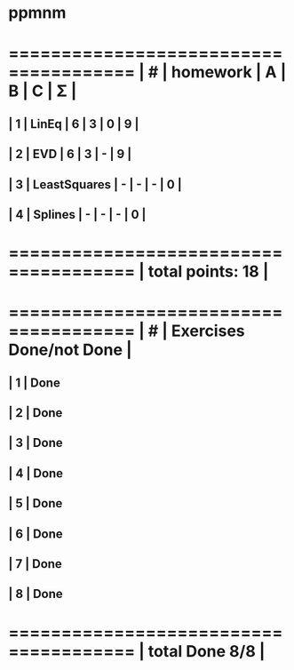 # ppmnm

 ======================================
| #  | homework      | A | B | C | Σ   |
 ======================================
| 1  | LinEq         | 6 | 3 | 0 | 9  |
---------------------------------------
| 2  | EVD           | 6 | 3 | - |  9 |
---------------------------------------
| 3  | LeastSquares  | - | - | - |  0  |
---------------------------------------
| 4  | Splines       | - | - | - |  0  |
---------------------------------------
 ======================================
|                    total points: 18  |
 ======================================

 ======================================
| #  | Exercises      Done/not Done   |
 ======================================
| 1  |          Done
---------------------------------------
| 2  |          Done
---------------------------------------
| 3  |          Done
---------------------------------------
| 4  |          Done
---------------------------------------
| 5  |          Done
---------------------------------------
| 6  |          Done
---------------------------------------
| 7  |          Done
---------------------------------------
| 8  |          Done
---------------------------------------
 ======================================
|                    total Done 8/8   |
 ======================================
